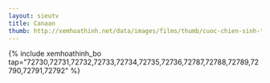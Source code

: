 ```yaml
---
layout: sieutv
title: Canaan
thumb: http://xemhoathinh.net/data/images/films/thumb/cuoc-chien-sinh-tu-canaan-2009.jpg
---
```

{% include xemhoathinh_bo tap="72730,72731,72732,72733,72734,72735,72736,72787,72788,72789,72790,72791,72792" %} 
